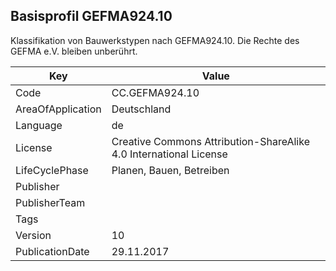 ## Basisprofil GEFMA924.10
Klassifikation von Bauwerkstypen nach GEFMA924.10. Die Rechte des GEFMA e.V. bleiben unberührt.

Key | Value |
--|--|
Code | CC.GEFMA924.10 |  
AreaOfApplication | Deutschland |  
Language | de |  
License | Creative Commons Attribution-ShareAlike 4.0 International License |  
LifeCyclePhase | Planen, Bauen, Betreiben |  
Publisher | [](https://www.cafmring.de/cafm-connect/) |  
PublisherTeam |  |  
Tags |  |  
Version | 10 |  
PublicationDate | 29.11.2017 |  
